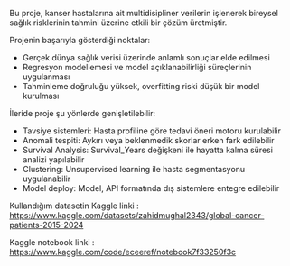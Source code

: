 Bu proje, kanser hastalarına ait multidisipliner verilerin işlenerek bireysel sağlık risklerinin tahmini üzerine etkili bir çözüm üretmiştir.

Projenin başarıyla gösterdiği noktalar:
 - Gerçek dünya sağlık verisi üzerinde anlamlı sonuçlar elde edilmesi
 - Regresyon modellemesi ve model açıklanabilirliği süreçlerinin uygulanması
 - Tahminleme doğruluğu yüksek, overfitting riski düşük bir model kurulması

İleride proje şu yönlerde genişletilebilir:
* Tavsiye sistemleri: Hasta profiline göre tedavi öneri motoru kurulabilir
* Anomali tespiti: Aykırı veya beklenmedik skorlar erken fark edilebilir
* Survival Analysis: Survival_Years değişkeni ile hayatta kalma süresi analizi yapılabilir
* Clustering: Unsupervised learning ile hasta segmentasyonu uygulanabilir
* Model deploy: Model, API formatında dış sistemlere entegre edilebilir

Kullandığım datasetin Kaggle linki : https://www.kaggle.com/datasets/zahidmughal2343/global-cancer-patients-2015-2024

Kaggle notebook linki : https://www.kaggle.com/code/eceeref/notebook7f33250f3c
